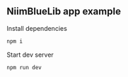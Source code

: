## NiimBlueLib app example

Install dependencies

```bash
npm i
```

Start dev server

```bash
npm run dev
```
